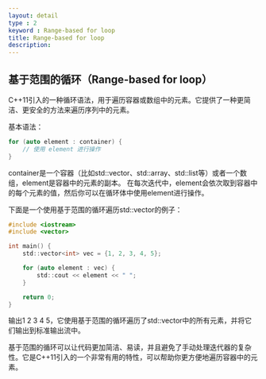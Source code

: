 ```yaml
---
layout: detail
type : 2
keyword : Range-based for loop
title: Range-based for loop
description: 
---
```


## 基于范围的循环（Range-based for loop）

C++11引入的一种循环语法，用于遍历容器或数组中的元素。它提供了一种更简洁、更安全的方法来遍历序列中的元素。

基本语法：

```c
for (auto element : container) {
    // 使用 element 进行操作
}

```

container是一个容器（比如std::vector、std::array、std::list等）或者一个数组，element是容器中的元素的副本。
在每次迭代中，element会依次取到容器中的每个元素的值，然后你可以在循环体中使用element进行操作。

下面是一个使用基于范围的循环遍历std::vector的例子：


```c
#include <iostream>
#include <vector>

int main() {
    std::vector<int> vec = {1, 2, 3, 4, 5};

    for (auto element : vec) {
        std::cout << element << " ";
    }

    return 0;
}

```

输出1 2 3 4 5，它使用基于范围的循环遍历了std::vector中的所有元素，并将它们输出到标准输出流中。

基于范围的循环可以让代码更加简洁、易读，并且避免了手动处理迭代器的复杂性。它是C++11引入的一个非常有用的特性，可以帮助你更方便地遍历容器中的元素。